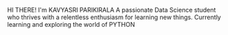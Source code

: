 HI THERE!
I'm KAVYASRI PARIKIRALA 
A passionate Data Science student who thrives with a relentless enthusiasm for learning new things.
Currently learning and exploring the world of PYTHON
